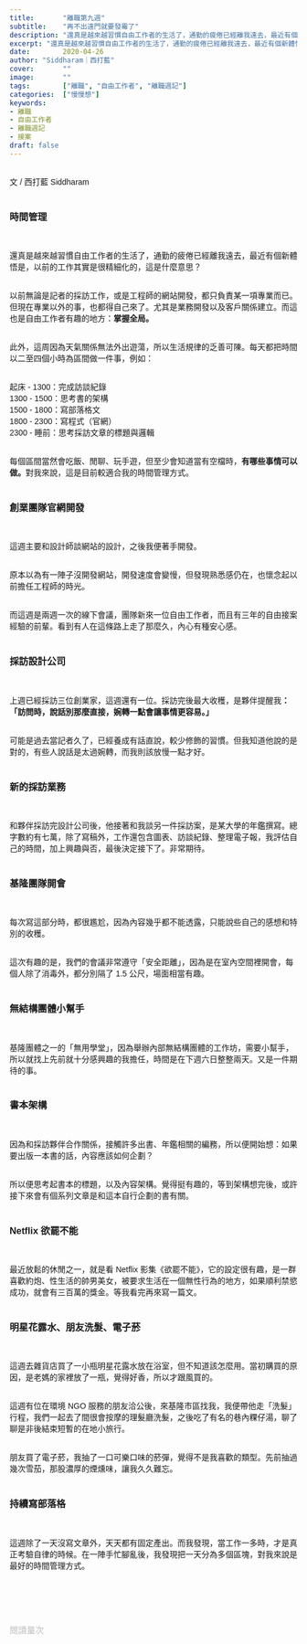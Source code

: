 ```yaml
---
title:       "離職第九週"
subtitle:    "再不出遠門就要發霉了"
description: "還真是越來越習慣自由工作者的生活了，通勤的疲倦已經離我遠去，最近有個新體悟是，以前的工作其實是很精細化的，這是什麼意思？"
excerpt: "還真是越來越習慣自由工作者的生活了，通勤的疲倦已經離我遠去，最近有個新體悟是，以前的工作其實是很精細化的，這是什麼意思？"
date:        2020-04-26
author: "Siddharam｜西打藍"
cover:       ""
image:       ""
tags:        ["離職", "自由工作者", "離職週記"]
categories:  ["慢慢想"]
keywords:
- 離職
- 自由工作者
- 離職週記
- 接案
draft: false
---
```


<article style="font-family: 'Noto Sans TC', '微軟正黑體', sans-serif; font-weight: 300;">

<br>文 / 西打藍 Siddharam<br><br>

<h3 class="article-h1-color">時間管理</h3><br>

還真是越來越習慣自由工作者的生活了，通勤的疲倦已經離我遠去，最近有個新體悟是，以前的工作其實是很精細化的，這是什麼意思？<br><br>

以前無論是記者的採訪工作，或是工程師的網站開發，都只負責某一項專業而已。但現在專業以外的事，也都得自己來了。尤其是業務開發以及客戶關係建立。而這也是自由工作者有趣的地方：<b>掌握全局。</b><br><br>

此外，這周因為天氣關係無法外出遊蕩，所以生活規律的乏善可陳。每天都把時間以二至四個小時為區間做一件事，例如：<br><br>

起床 - 1300：完成訪談紀錄<br>
1300 - 1500：思考書的架構<br>
1500 - 1800：寫部落格文<br>
1800 - 2300：寫程式（官網）<br>
2300 - 睡前：思考採訪文章的標題與邏輯<br><br>

每個區間當然會吃飯、閒聊、玩手遊，但至少會知道當有空檔時，<b>有哪些事情可以做。</b>對我來說，這是目前較適合我的時間管理方式。<br><br>

<h3 class="article-h1-color">創業團隊官網開發</h3><br>

這週主要和設計師談網站的設計，之後我便著手開發。<br><br>

原本以為有一陣子沒開發網站，開發速度會變慢，但發現熟悉感仍在，也懷念起以前擔任工程師的時光。<br><br>

而這週是兩週一次的線下會議，團隊新來一位自由工作者，而且有三年的自由接案經驗的前輩。看到有人在這條路上走了那麼久，內心有種安心感。<br><br>

<h3 class="article-h1-color">採訪設計公司</h3><br>

上週已經採訪三位創業家，這週還有一位。採訪完後最大收穫，是夥伴提醒我<b>：「訪問時，說話別那麼直接，婉轉一點會讓事情更容易。」</b><br><br>

可能是過去當記者久了，已經養成有話直說，較少修飾的習慣。但我知道他說的是對的，有些人說話是太過婉轉，而我則該放慢一點才好。<br><br>

<h3 class="article-h1-color">新的採訪業務</h3><br>

和夥伴採訪完設計公司後，他接著和我談另一件採訪案，是某大學的年鑑撰寫。總字數約有七萬，除了寫稿外，工作還包含圖表、訪談紀錄、整理電子報，我評估自己的時間，加上興趣與否，最後決定接下了。非常期待。<br><br>

<h3 class="article-h1-color">基隆團隊開會</h3><br>

每次寫這部分時，都很尷尬，因為內容幾乎都不能透露，只能說些自己的感想和特別的收穫。<br><br>

這次有趣的是，我們的會議非常遵守「安全距離」，因為是在室內空間裡開會，每個人除了消毒外，都分別隔了 1.5 公尺，場面相當有趣。<br><br>

<h3 class="article-h1-color">無結構團體小幫手</h3><br>

基隆團體之一的「無用學堂」，因為舉辦內部無結構團體的工作坊，需要小幫手，所以就找上先前就十分感興趣的我擔任，時間是在下週六日整整兩天。又是一件期待的事。<br><br>

<h3 class="article-h1-color">書本架構</h3><br>

因為和採訪夥伴合作關係，接觸許多出書、年鑑相關的編務，所以便開始想：如果要出版一本書的話，內容應該如何企劃？<br><br>

所以便思考起書本的標題，以及內容架構。覺得挺有趣的，等到架構想完後，或許接下來會有個系列文章是和這本自行企劃的書有關。<br><br>

<h3 class="article-h1-color">Netflix 欲罷不能</h3><br>

最近放鬆的休閒之一，就是看 Netflix 影集《欲罷不能》，它的設定很有趣，是一群喜歡約炮、性生活的帥男美女，被要求生活在一個無性行為的地方，如果順利禁慾成功，就會有三百萬的獎金。等我看完再來寫一篇文。<br><br>

<h3 class="article-h1-color">明星花露水、朋友洗髮、電子菸</h3><br>

這週去雜貨店買了一小瓶明星花露水放在浴室，但不知道該怎麼用。當初購買的原因，是老媽的家裡放了一瓶，覺得好香，所以才跟風買的。<br><br>

這週有位在環境 NGO 服務的朋友洽公後，來基隆市區找我，我便帶他走「洗髮」行程，我們一起去了間很會按摩的理髮廳洗髮，之後吃了有名的巷內粿仔湯，聊了聊是非後結束短暫的在地小旅行。<br><br>

朋友買了電子菸，我抽了一口可樂口味的菸彈，覺得不是我喜歡的類型。先前抽過幾次雪茄，那股濃厚的煙燻味，讓我久久難忘。<br><br>

<h3 class="article-h1-color">持續寫部落格</h3><br>

這週除了一天沒寫文章外，天天都有固定產出。而我發現，當工作一多時，才是真正考驗自律的時候。在一陣手忙腳亂後，我發現把一天分為多個區塊，對我來說是最好的時間管理方式。<br><br>



<br><br><br>

</article>

<div style="color: #bfbfbf; font-size: 15px;" id="busuanzi_container_page_pv">
  閱讀量<span id="busuanzi_value_page_pv"></span>次
</div>

<script src="../../js/post.js"></script>




